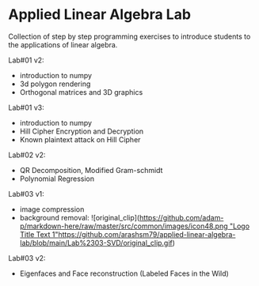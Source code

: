 # Applied Linear Algebra Lab
Collection of step by step programming exercises to introduce students to the applications of linear algebra.


Lab#01 v2: 
- introduction to numpy
- 3d polygon rendering
- Orthogonal matrices and 3D graphics

Lab#01 v3: 
- introduction to numpy
- Hill Cipher Encryption and Decryption
- Known plaintext attack on Hill Cipher

Lab#02 v2: 
- QR Decomposition, Modified Gram-schmidt
- Polynomial Regression

Lab#03 v1:
- image compression
- background removal:
![original_clip]([https://github.com/adam-p/markdown-here/raw/master/src/common/images/icon48.png "Logo Title Text 1"](https://github.com/arashsm79/applied-linear-algebra-lab/blob/main/Lab%2303-SVD/original_clip.gif)https://github.com/arashsm79/applied-linear-algebra-lab/blob/main/Lab%2303-SVD/original_clip.gif)


Lab#03 v2: 
- Eigenfaces and Face reconstruction (Labeled Faces in the Wild)
